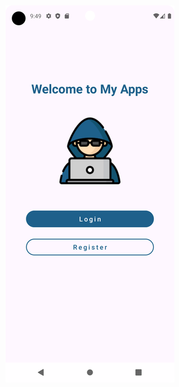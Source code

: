 ![logo](Screenshot_20241106_214948.png)
[](Screenshot_20241106_215030.png)
[](Screenshot_20241106_215045.png)
